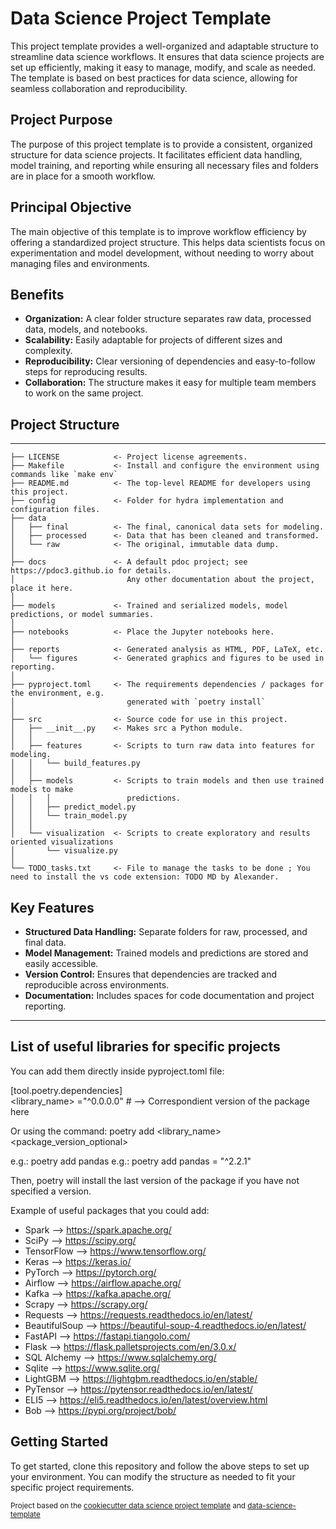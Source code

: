 # Data Science Project Template

This project template provides a well-organized and adaptable structure to streamline data science workflows. It ensures that data science projects are set up efficiently, making it easy to manage, modify, and scale as needed. The template is based on best practices for data science, allowing for seamless collaboration and reproducibility.

## Project Purpose

The purpose of this project template is to provide a consistent, organized structure for data science projects. It facilitates efficient data handling, model training, and reporting while ensuring all necessary files and folders are in place for a smooth workflow.

## Principal Objective

The main objective of this template is to improve workflow efficiency by offering a standardized project structure. This helps data scientists focus on experimentation and model development, without needing to worry about managing files and environments.

## Benefits

- <b>Organization:</b> A clear folder structure separates raw data, processed data, models, and notebooks.
- <b>Scalability:</b> Easily adaptable for projects of different sizes and complexity.
- <b>Reproducibility:</b> Clear versioning of dependencies and easy-to-follow steps for reproducing results.
- <b>Collaboration:</b> The structure makes it easy for multiple team members to work on the same project.

## Project Structure
-----------------

    ├── LICENSE            <- Project license agreements.
    ├── Makefile           <- Install and configure the environment using commands like `make env`
    ├── README.md          <- The top-level README for developers using this project.
    ├── config             <- Folder for hydra implementation and configuration files.
    ├── data
    │   ├── final          <- The final, canonical data sets for modeling.
    │   ├── processed      <- Data that has been cleaned and transformed.
    │   └── raw            <- The original, immutable data dump.
    │
    ├── docs               <- A default pdoc project; see https://pdoc3.github.io for details. 
    │                         Any other documentation about the project, place it here.
    │
    ├── models             <- Trained and serialized models, model predictions, or model summaries.
    │
    ├── notebooks          <- Place the Jupyter notebooks here.
    │
    ├── reports            <- Generated analysis as HTML, PDF, LaTeX, etc.
    │   └── figures        <- Generated graphics and figures to be used in reporting.
    │
    ├── pyproject.toml     <- The requirements dependencies / packages for the environment, e.g.
    │                         generated with `poetry install`
    │
    ├── src                <- Source code for use in this project.
    │   ├── __init__.py    <- Makes src a Python module.
    │   │
    │   ├── features       <- Scripts to turn raw data into features for modeling.
    │   │   └── build_features.py
    │   │
    │   ├── models         <- Scripts to train models and then use trained models to make
    │   │   │                 predictions.
    │   │   ├── predict_model.py
    │   │   └── train_model.py
    │   │
    │   └── visualization  <- Scripts to create exploratory and results oriented visualizations
    │       └── visualize.py
    │
    └── TODO_tasks.txt     <- File to manage the tasks to be done ; You need to install the vs code extension: TODO MD by Alexander. 

## Key Features

- <b>Structured Data Handling:</b> Separate folders for raw, processed, and final data.
- <b>Model Management:</b> Trained models and predictions are stored and easily accessible.
- <b>Version Control:</b> Ensures that dependencies are tracked and reproducible across environments.
- <b>Documentation:</b> Includes spaces for code documentation and project reporting.
                            
--------

## List of useful libraries for specific projects

You can add them directly inside pyproject.toml file:    

[tool.poetry.dependencies]   
<library_name> ="^0.0.0.0" # --> Correspondient version of the package here  

Or using the command: poetry add <library_name> <package_version_optional>                
    
e.g.: poetry add pandas
e.g.: poetry add pandas = "^2.2.1"

Then, poetry will install the last version of the package if you have not specified a version.

Example of useful packages that you could add:

- Spark -->  https://spark.apache.org/
- SciPy -->  https://scipy.org/
- TensorFlow --> https://www.tensorflow.org/
- Keras --> https://keras.io/
- PyTorch --> https://pytorch.org/
- Airflow --> https://airflow.apache.org/
- Kafka --> https://kafka.apache.org/
- Scrapy -->  https://scrapy.org/
- Requests --> https://requests.readthedocs.io/en/latest/
- BeautifulSoup --> https://beautiful-soup-4.readthedocs.io/en/latest/
- FastAPI --> https://fastapi.tiangolo.com/
- Flask --> https://flask.palletsprojects.com/en/3.0.x/
- SQL Alchemy --> https://www.sqlalchemy.org/
- Sqlite --> https://www.sqlite.org/
- LightGBM --> https://lightgbm.readthedocs.io/en/stable/
- PyTensor --> https://pytensor.readthedocs.io/en/latest/
- ELI5 -->  https://eli5.readthedocs.io/en/latest/overview.html
- Bob -->   https://pypi.org/project/bob/

## Getting Started

To get started, clone this repository and follow the above steps to set up your environment. You can modify the structure as needed to fit your specific project requirements.

<p><small>Project based on the <a target="_blank" href="https://drivendata.github.io/cookiecutter-data-science/">cookiecutter data science project template</a> and <a target="_blank" href="https://github.com/khuyentran1401/data-science-template">data-science-template</a></small></p>
